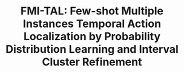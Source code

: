 # <p align="center"> FMI-TAL: Few-shot Multiple Instances Temporal Action Localization by Probability Distribution Learning and Interval Cluster Refinement </p>
